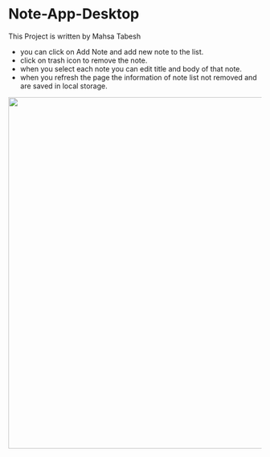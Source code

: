 # Note-App-Desktop
 This Project is written by Mahsa Tabesh

* you can click on Add Note and add new note to the list.  
* click on trash icon to remove the note.
* when you select each note you can edit title and body of that note.
* when you refresh the page the information of note list not removed and are saved in local storage.

 
<img src="images/pic1.JPG" width="700"/>
